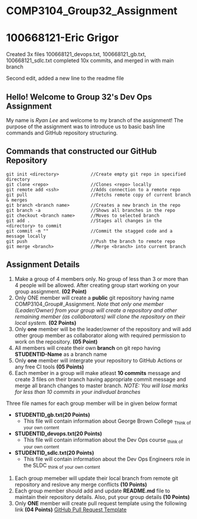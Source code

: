 # COMP3104_Group32_Assignment

# 100668121-Eric Grigor
 Created 3x files 100668121_devops.txt, 100668121_gb.txt, 100668121_sdlc.txt
 completed 10x commits, and merged in with main branch

Second edit, added a new line to the readme file

## Hello! Welcome to Group 32's Dev Ops Assignment
My name is *Ryan Lee* and welcome to my branch of the assignment! The purpose of the assignment was to introduce us to basic bash line commands and GitHub repository structuring.

## Commands that constructed our GitHub Repository
```
git init <directory>            //Create empty git repo in specified directory
git clone <repo>                //Clones <repo> locally
git remote add <ssh>            //Adds connection to a remote repo
git pull                        //Fetchs remote copy of current branch & merges
git branch <branch name>        //Creates a new branch in the repo
git branch -a                   //Shows all branches in the repo
git checkout <branch name>      //Moves to selected branch
git add .                       //Stages all changes in the <directory> to commit
git commit -m ""                //Commit the stagged code and a message locally  
git push                        //Push the branch to remote repo
git merge <branch>              //Merge <branch> into current branch
``` 
## Assignment Details
1.  Make a group of 4 members only. No group of less than 3 or more than 4 people will be allowed. After creating group start working on your group assignment. **(02 Point)**
1. Only ONE member will create a **public** git repository having name COMP3104_Group#_Assignment. 
*Note that only one member (Leader/Owner) from your group will create a repository and other remaining member (as collaborators) will clone the repository on their local system.* **(02 Points)**
1. Only **one** member will be the leader/owner of the repository and will add other group member as collaborator along with required permission to work on the repository. **(05 Point)**
1. All members will create their own **branch** on git repo having **STUDENTID-Name** as a branch name
1. Only **one** member will intergrate your repository to GitHub Actions or any free CI tools **(05 Points)**
1. Each member in a group will make atleast **10 commits** message and create 3 files on their branch having appropriate commit message and merge all branch changes to master branch. 
*NOTE: You will lose marks for less than 10 commits in your indivdual branches*

Three file names for each group member will be in given below format
- **STUDENTID_gb.txt(20 Points)**
    - This file will contain information about George Brown College <sub>Think of your own content</sub><br>
- **STUDENTID_devops.txt(20 Points)**
    - This file will contain information about the Dev Ops course <sub>think of your own content</sub><br>
- **STUDENTID_sdlc.txt(20 Points)**
    - This file will contain information about the Dev Ops Engineers role in the SLDC <sub>think of your own content</sub><br>
1. Each group memeber will update their local branch from remote git repository and reslove any merge conflicts **(10 Points)**
1.  Each group member should add and update **README.md** file to maintain their repository details. Also, put your group details **(10 Points)**
1. Only **ONE** member will create pull request template using the following link **(04 Points)**
[GitHub Pull Request Template](https://docs.github.com/) 
